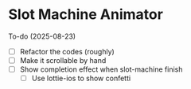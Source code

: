 # Slot Machine Animator

To-do (2025-08-23)
- [ ] Refactor the codes (roughly)
- [ ] Make it scrollable by hand
- [ ] Show completion effect when slot-machine finish
    - [ ] Use lottie-ios to show confetti